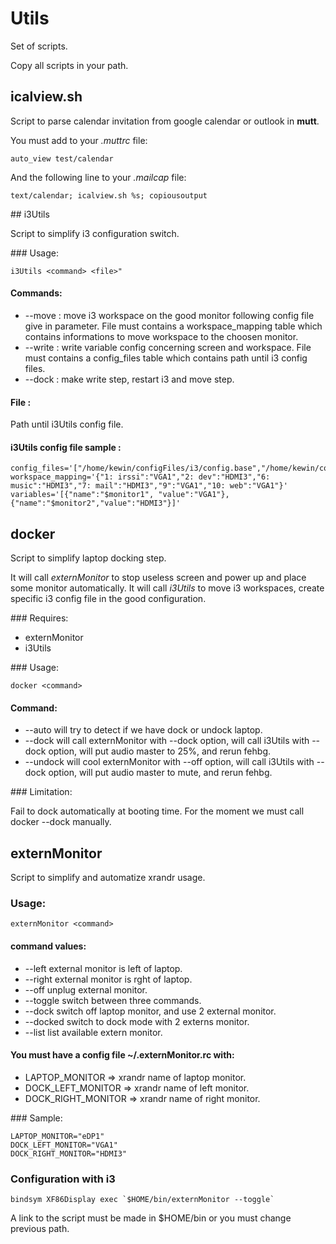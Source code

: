 # Utils

Set of scripts.

Copy all scripts in your path.

## icalview.sh

Script to parse calendar invitation from google calendar or outlook in **mutt**.

You must add to your *.muttrc* file:

    auto_view test/calendar

And the following line to your *.mailcap* file:

    text/calendar; icalview.sh %s; copiousoutput


## i3Utils

Script to simplify i3 configuration switch.

### Usage:

    i3Utils <command> <file>"

#### Commands:

* --move : move i3 workspace on the good monitor following config file give in parameter. File must contains a workspace_mapping table which contains informations to move workspace to the choosen monitor.
* --write : write variable config concerning screen and workspace. File must contains a config_files table which contains path until i3 config files.
* --dock : make write step, restart i3 and move step.

#### File :

Path until i3Utils config file.

#### i3Utils config file sample :

    config_files='["/home/kewin/configFiles/i3/config.base","/home/kewin/configFiles/i3/config.fix"]'
    workspace_mapping='{"1: irssi":"VGA1","2: dev":"HDMI3","6: music":"HDMI3","7: mail":"HDMI3","9":"VGA1","10: web":"VGA1"}'
    variables='[{"name":"$monitor1", "value":"VGA1"}, {"name":"$monitor2","value":"HDMI3"}]'


## docker

Script to simplify laptop docking step.

It will call *externMonitor* to stop useless screen and power up and place some monitor automatically.
It will call *i3Utils* to move i3 workspaces, create specific i3 config file in the good configuration.

### Requires:

* externMonitor
* i3Utils

### Usage:

    docker <command>

#### Command:

* --auto will try to detect if we have dock or undock laptop.
* --dock will call externMonitor with --dock option, will call i3Utils with --dock option, will put audio master to 25%, and rerun fehbg.
* --undock will cool externMonitor with --off option, will call i3Utils with --dock option, will put audio master to mute, and rerun fehbg.


### Limitation:

Fail to dock automatically at booting time. For the moment we must call docker --dock manually.


## externMonitor

Script to simplify and automatize xrandr usage.

### Usage:

    externMonitor <command>

#### command values:

* --left external monitor is left of laptop.
* --right external monitor is rght of laptop.
* --off unplug external monitor.
* --toggle switch between three commands.
* --dock switch off laptop monitor, and use 2 external monitor.
* --docked switch to dock mode with 2 externs monitor.
* --list list available extern monitor.

#### You must have a config file ~/.externMonitor.rc with:

* LAPTOP_MONITOR => xrandr name of laptop monitor.
* DOCK_LEFT_MONITOR => xrandr name of left monitor.
* DOCK_RIGHT_MONITOR => xrandr name of right monitor.

### Sample:

    LAPTOP_MONITOR="eDP1"
    DOCK_LEFT_MONITOR="VGA1"
    DOCK_RIGHT_MONITOR="HDMI3"

 
### Configuration with i3

    bindsym XF86Display exec `$HOME/bin/externMonitor --toggle`

A link to the script must be made in $HOME/bin or you must change previous path.
